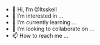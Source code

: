 - 👋 Hi, I’m @Itsskell
- 👀 I’m interested in ...
- 🌱 I’m currently learning ...
- 💞️ I’m looking to collaborate on ...
- 📫 How to reach me ...

<!---
Itsskell/Itsskell is a ✨ special ✨ repository because its `README.md` (this file) appears on your GitHub profile.
You can click the Preview link to take a look at your changes.
--->

